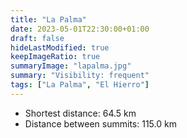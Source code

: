 ```yaml
---
title: "La Palma"
date: 2023-05-01T22:30:00+01:00
draft: false
hideLastModified: true
keepImageRatio: true
summaryImage: "lapalma.jpg"
summary: "Visibility: frequent"
tags: ["La Palma", "El Hierro"]
---
```


- Shortest distance: 64.5 km
- Distance between summits: 115.0 km
